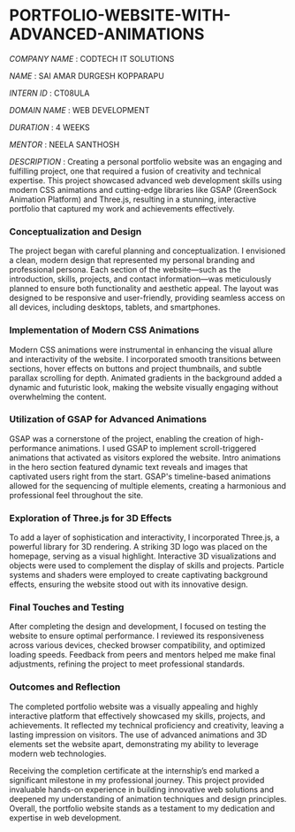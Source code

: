 # PORTFOLIO-WEBSITE-WITH-ADVANCED-ANIMATIONS

*COMPANY NAME* : CODTECH IT SOLUTIONS

*NAME* : SAI AMAR DURGESH KOPPARAPU

*INTERN ID* : CT08ULA

*DOMAIN NAME* : WEB DEVELOPMENT

*DURATION* : 4 WEEKS

*MENTOR* : NEELA SANTHOSH

*DESCRIPTION* : 
Creating a personal portfolio website was an engaging and fulfilling project, one that required a fusion of creativity and technical expertise. This project showcased advanced web development skills using modern CSS animations and cutting-edge libraries like GSAP (GreenSock Animation Platform) and Three.js, resulting in a stunning, interactive portfolio that captured my work and achievements effectively.

### Conceptualization and Design
The project began with careful planning and conceptualization. I envisioned a clean, modern design that represented my personal branding and professional persona. Each section of the website—such as the introduction, skills, projects, and contact information—was meticulously planned to ensure both functionality and aesthetic appeal. The layout was designed to be responsive and user-friendly, providing seamless access on all devices, including desktops, tablets, and smartphones.

### Implementation of Modern CSS Animations
Modern CSS animations were instrumental in enhancing the visual allure and interactivity of the website. I incorporated smooth transitions between sections, hover effects on buttons and project thumbnails, and subtle parallax scrolling for depth. Animated gradients in the background added a dynamic and futuristic look, making the website visually engaging without overwhelming the content.

### Utilization of GSAP for Advanced Animations
GSAP was a cornerstone of the project, enabling the creation of high-performance animations. I used GSAP to implement scroll-triggered animations that activated as visitors explored the website. Intro animations in the hero section featured dynamic text reveals and images that captivated users right from the start. GSAP's timeline-based animations allowed for the sequencing of multiple elements, creating a harmonious and professional feel throughout the site.

### Exploration of Three.js for 3D Effects
To add a layer of sophistication and interactivity, I incorporated Three.js, a powerful library for 3D rendering. A striking 3D logo was placed on the homepage, serving as a visual highlight. Interactive 3D visualizations and objects were used to complement the display of skills and projects. Particle systems and shaders were employed to create captivating background effects, ensuring the website stood out with its innovative design.

### Final Touches and Testing
After completing the design and development, I focused on testing the website to ensure optimal performance. I reviewed its responsiveness across various devices, checked browser compatibility, and optimized loading speeds. Feedback from peers and mentors helped me make final adjustments, refining the project to meet professional standards.

### Outcomes and Reflection
The completed portfolio website was a visually appealing and highly interactive platform that effectively showcased my skills, projects, and achievements. It reflected my technical proficiency and creativity, leaving a lasting impression on visitors. The use of advanced animations and 3D elements set the website apart, demonstrating my ability to leverage modern web technologies.

Receiving the completion certificate at the internship’s end marked a significant milestone in my professional journey. This project provided invaluable hands-on experience in building innovative web solutions and deepened my understanding of animation techniques and design principles. Overall, the portfolio website stands as a testament to my dedication and expertise in web development.
